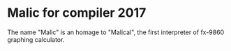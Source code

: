 # Malic for compiler 2017

The name "Malic" is an homage to "Malical", the first interpreter of fx-9860 graphing calculator.
